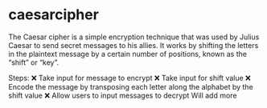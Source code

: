 # caesarcipher
The Caesar cipher is a simple encryption technique that was used by Julius Caesar to send secret messages to his allies. It works by shifting the letters in the plaintext message by a certain number of positions, known as the “shift” or “key”.

Steps:
    ❌ Take input for message to encrypt
    ❌ Take input for shift value
    ❌ Encode the message by transposing each letter along the alphabet by the shift value
    ❌ Allow users to input messages to decrypt
    Will add more

